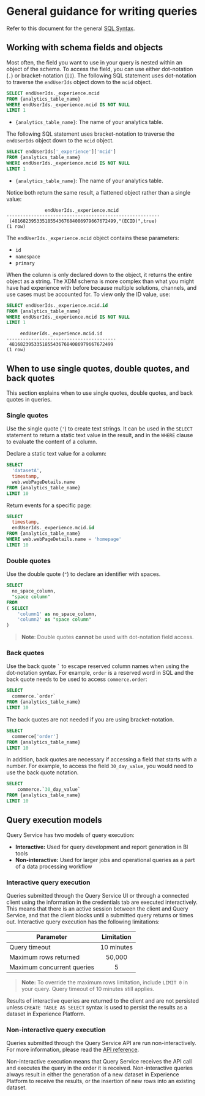 # General guidance for writing queries

Refer to this document for the general [SQL Syntax](../sql/syntax.md).

## Working with schema fields and objects

Most often, the field you want to use in your query is nested within an object of the schema. To access the field, you can use either dot-notation (`.`) or bracket-notation (`[]`). The following SQL statement uses dot-notation to traverse the `endUserIds` object down to the `mcid` object.

  ```sql
  SELECT endUserIds._experience.mcid
  FROM {analytics_table_name}
  WHERE endUserIds._experience.mcid IS NOT NULL
  LIMIT 1
  ```
  - `{analytics_table_name}`: The name of your analytics table. 

The following SQL statement uses bracket-notation to traverse the `endUserIds` object down to the `mcid` object. 
 
  ```sql
  SELECT endUserIds['_experience']['mcid']
  FROM {analytics_table_name}
  WHERE endUserIds._experience.mcid IS NOT NULL
  LIMIT 1
  ```
- `{analytics_table_name}`: The name of your analytics table. 

Notice both return the same result, a flattened object rather than a single value:

```
              endUserIds._experience.mcid   
--------------------------------------------------------
 (48168239533518554367684086979667672499,"(ECID)",true)
(1 row)
```

The `endUserIds._experience.mcid` object contains these parameters:

- `id`
- `namespace`
- `primary`

When the column is only declared down to the object, it returns the entire object as a string. The XDM schema is more complex than what you might have had experience with before because multiple solutions, channels, and use cases must be accounted for.  To view only the ID value, use:

```sql
SELECT endUserIds._experience.mcid.id
FROM {analytics_table_name}
WHERE endUserIds._experience.mcid IS NOT NULL
LIMIT 1
```

``` 
     endUserIds._experience.mcid.id 
----------------------------------------
 48168239533518554367684086979667672499
(1 row)
```

## When to use single quotes, double quotes, and back quotes

This section explains when to use single quotes, double quotes, and back quotes in queries. 

### Single quotes

Use the single quote (`'`) to create text strings. It can be used in the `SELECT` statement to return a static text value in the result, and in the `WHERE` clause to evaluate the content of a column.

Declare a static text value for a column:
```sql
SELECT 
  'datasetA',
  timestamp,
  web.webPageDetails.name
FROM {analytics_table_name}
LIMIT 10
```

Return events for a specific page:
```sql
SELECT 
  timestamp,
  endUserIds._experience.mcid.id
FROM {analytics_table_name}
WHERE web.webPageDetails.name = 'homepage'
LIMIT 10
```

### Double quotes

Use the double quote (`"`) to declare an identifier with spaces.

```sql
SELECT
  no_space_column,
  "space column"
FROM
( SELECT 
    'column1' as no_space_column,
    'column2' as "space column"
)
```

>**Note**: Double quotes **cannot** be used with dot-notation field access. 

### Back quotes

Use the back quote `` ` `` to escape reserved column names when using the dot-notation syntax. For example, `order` is a reserved word in SQL and the back quote needs to be used to access `commerce.order`:

```sql
SELECT 
  commerce.`order`
FROM {analytics_table_name}
LIMIT 10
```

The back quotes are not needed if you are using bracket-notation.
```sql
SELECT
  commerce['order']
FROM {analytics_table_name}
LIMIT 10
```

In addition, back quotes are necessary if accessing a field that starts with a number. For example, to access the field `30_day_value`, you would need to use the back quote notation.

```SQL
SELECT
    commerce.`30_day_value`
FROM {analytics_table_name}
LIMIT 10
```

## Query execution models

Query Service has two models of query execution: 

* **Interactive:** Used for query development and report generation in BI tools
* **Non-interactive:** Used for larger jobs and operational queries as a part of a data processing workflow 

### Interactive query execution

Queries submitted through the Query Service UI or through a connected client using the information in the credentials tab are executed interactively. This means that there is an active session between the client and Query Service, and that the client blocks until a submitted query returns or times out. Interactive query execution has the following limitations:

| Parameter       | Limitation  | 
| ------------- |:-------------:|
| Query timeout | 10 minutes |
| Maximum rows returned | 50,000 |
| Maximum concurrent queries | 5 |

> **Note:** To override the maximum rows limitation, include `LIMIT 0` in your query. Query timeout of 10 minutes still applies. 

Results of interactive queries are returned to the client and are not persisted unless `CREATE TABLE AS SELECT` syntax is used to persist the results as a dataset in Experience Platform. 

### Non-interactive query execution

Queries submitted through the Query Service API are run non-interactively. For more information, please read the [API reference](https://www.adobe.io/apis/experienceplatform/home/api-reference.html#!acpdr/swagger-specs/qs-api.yaml).

Non-interactive execution means that Query Service receives the API call and executes the query in the order it is received. Non-interactive queries always result in either the generation of a new dataset in Experience Platform to receive the results, or the insertion of new rows into an existing dataset. 
